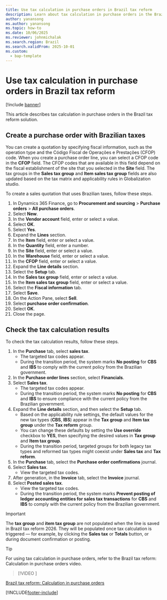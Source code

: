 ```yaml
---
title: Use tax calculation in purchase orders in Brazil tax reform
description: Learn about tax calculation in purchase orders in the Brazil tax reform solution
author: yanansong
ms.author: yanansong
ms.topic: how-to
ms.date: 10/06/2025
ms.reviewer: johnmichalak
ms.search.region: Brazil
ms.search.validFrom: 2025-10-01
ms.custom: 
  - bap-template
---
```


# Use tax calculation in purchase orders in Brazil tax reform

[!include [banner](../../includes/banner.md)]

This article describes tax calculation in purchase orders in the Brazil tax reform solution.

## Create a purchase order with Brazilian taxes

You can create a quotation by specifying fiscal information, such as the operation type and the Código Fiscal de Operações e Prestações (CFOP) code. When you create a purchase order line, you can select a CFOP code in the **CFOP** field. The CFOP codes that are available in this field depend on the fiscal establishment of the site that you selected in the **Site** field. The tax groups in the **Sales tax group** and **Item sales tax group** fields are also updated based on the tax matrix and applicability rules in Globalization studio. 

To create a sales quotation that uses Brazilian taxes, follow these steps.

1. In Dynamics 365 Finance, go to **Procurement and sourcing** \> **Purchase orders** \> **All purchase orders**.
1. Select **New**.
1. In the **Vendor account** field, enter or select a value.
1. Select **OK**.
1. Select **Yes**.
1. Expand the **Lines** section.
1. In the **Item** field, enter or select a value.
1. In the **Quantity** field, enter a number.
1. In the **Site** field, enter or select a value.
1. In the **Warehouse** field, enter or select a value.
1. In the **CFOP** field, enter or select a value.
1. Expand the **Line details** section.
1. Select the **Setup** tab.
1. In the **Sales tax group** field, enter or select a value.
1. In the **Item sales tax group** field, enter or select a value.
1. Select the **Fiscal information** tab.
1. Select **Save**.
1. On the Action Pane, select **Sell**.
1. Select **purchase order confirmation**.
1. Select **OK**.
1. Close the page.

## Check the tax calculation results

To check the tax calculation results, follow these steps.

1. In the **Purchase** tab, select **sales tax**.
   - The targeted tax codes appear. 
   - During the transition period, the system marks **No posting** for **CBS** and **IBS** to comply with the current policy from the Brazilian government.
1. In the **Purchase order lines** section, select **Financials**.
1. Select **Sales tax**.
   - The targeted tax codes appear. 
   - During the transition period, the system marks **No posting** for **CBS** and **IBS** to ensure compliance with the current policy from the Brazilian government.
1. Expand the **Line details** section, and then select the **Setup** tab.
   - Based on the applicability rule settings, the default values for the new tax types (**CBS**, **IBS**) appear in the **Tax group** and **Item tax group** under the **Tax reform** group.
   - You can change these defaults by setting the **Use override** checkbox to **YES**, then specifying the desired values in **Tax group** and **Item tax group**.
   - During the transition period, targeted groups for both legacy tax types and reformed tax types might coexist under **Sales tax** and **Tax reform**.   
1. In the **Purchase** tab, select the **Purchase order confirmations** journal.
1. Select **Sales tax**.
   - View the targeted tax codes.  
1. After generation, in the **Invoice** tab, select the **Invoice** journal.
1. Select **Posted sales tax**.
   - View the targeted tax codes.
   - During the transition period, the system marks **Prevent posting of ledger accounting entities for sales tax transactions** for **CBS** and **IBS** to comply with the current policy from the Brazilian government.

> [!IMPORTANT] 
> The **tax group** and **item tax group** are not populated when the line is saved in Brazil tax reform 2026. They will be populated once tax calculation is triggered — for example, by clicking the **Sales tax** or **Totals** button, or during document confirmation or posting.

> [!TIP]
> For using tax calculation in purchase orders, refer to the Brazil tax reform: Calculation in purchase orders video.

> [!VIDEO <dd430006-9300-485a-8c9c-766e06d48a06>] 

[Brazil tax reform: Calculation in purchase orders](https://learn-video.azurefd.net/vod/player?id=dd430006-9300-485a-8c9c-766e06d48a06)

[!INCLUDE[footer-include](../../../includes/footer-banner.md)]
